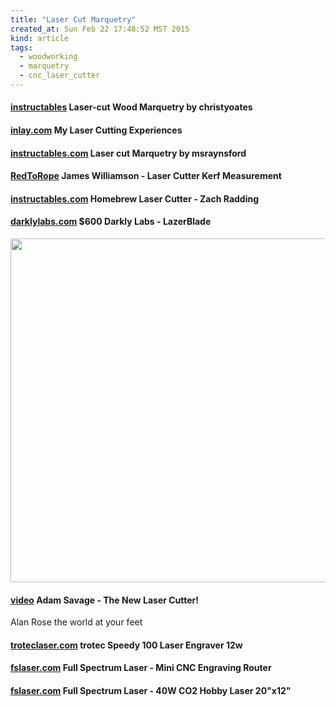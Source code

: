 ```yaml
---
title: "Laser Cut Marquetry"
created_at: Sun Feb 22 17:48:52 MST 2015
kind: article
tags:
  - woodworking
  - marquetry
  - cnc_laser_cutter
---
```


#### [instructables](http://www.instructables.com/id/Laser-marquetry-using-Rhino/) Laser-cut Wood Marquetry by christyoates

#### [inlay.com](http://www.inlay.com/cnc/laser/) My Laser Cutting Experiences

#### [instructables.com](http://www.instructables.com/id/Laser-cut-Marquetry/) Laser cut Marquetry by msraynsford
	
#### [RedToRope](http://www.redtorope.com/2011/07/laser-cutter-kerf-measurement/) James Williamson - Laser Cutter Kerf Measurement

#### [instructables.com](http://www.instructables.com/id/Zach-Radding-Homebrew-Laser-Cutter/) Homebrew Laser Cutter - Zach Radding

#### [darklylabs.com](http://www.darklylabs.com/) $600 Darkly Labs - LazerBlade

<img src="/assets/images/lazer-blade-promo.jpg" width="550px">

#### [video](https://www.youtube.com/watch?v=0eGiQzf6nac) Adam Savage - The New Laser Cutter! 

Alan Rose the world at your feet

#### [troteclaser.com](http://www.troteclaser.com/en-US/Laser-Machines/Compact/Pages/Speedy100.aspx) trotec Speedy 100 Laser Engraver 12w

#### [fslaser.com](http://fslaser.com/products/cnc-engraving-routers-1/minicnc) Full Spectrum Laser - Mini CNC Engraving Router

#### [fslaser.com](http://fslaser.com/products/lasers/newhobby) Full Spectrum Laser - 40W CO2 Hobby Laser 20"x12"

